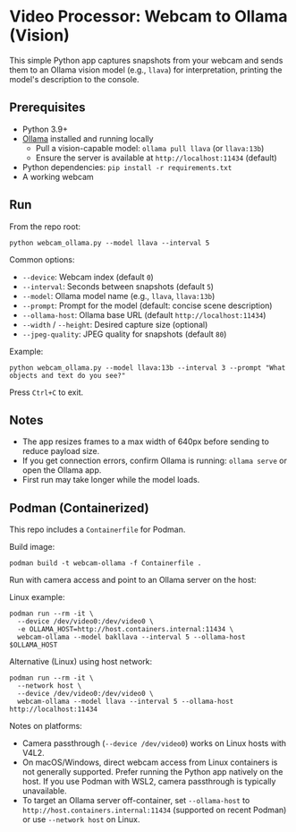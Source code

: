 # Video Processor: Webcam to Ollama (Vision)

This simple Python app captures snapshots from your webcam and sends them to an Ollama vision model (e.g., `llava`) for interpretation, printing the model's description to the console.

## Prerequisites

- Python 3.9+
- [Ollama](https://ollama.com/) installed and running locally
  - Pull a vision-capable model: `ollama pull llava` (or `llava:13b`)
  - Ensure the server is available at `http://localhost:11434` (default)
- Python dependencies: `pip install -r requirements.txt`
- A working webcam

## Run

From the repo root:

```
python webcam_ollama.py --model llava --interval 5
```

Common options:

- `--device`: Webcam index (default `0`)
- `--interval`: Seconds between snapshots (default `5`)
- `--model`: Ollama model name (e.g., `llava`, `llava:13b`)
- `--prompt`: Prompt for the model (default: concise scene description)
- `--ollama-host`: Ollama base URL (default `http://localhost:11434`)
- `--width` / `--height`: Desired capture size (optional)
- `--jpeg-quality`: JPEG quality for snapshots (default `80`)

Example:

```
python webcam_ollama.py --model llava:13b --interval 3 --prompt "What objects and text do you see?"
```

Press `Ctrl+C` to exit.

## Notes

- The app resizes frames to a max width of 640px before sending to reduce payload size.
- If you get connection errors, confirm Ollama is running: `ollama serve` or open the Ollama app.
- First run may take longer while the model loads.

## Podman (Containerized)

This repo includes a `Containerfile` for Podman.

Build image:

```
podman build -t webcam-ollama -f Containerfile .
```

Run with camera access and point to an Ollama server on the host:

Linux example:

```
podman run --rm -it \
  --device /dev/video0:/dev/video0 \
  -e OLLAMA_HOST=http://host.containers.internal:11434 \
  webcam-ollama --model bakllava --interval 5 --ollama-host $OLLAMA_HOST
```

Alternative (Linux) using host network:

```
podman run --rm -it \
  --network host \
  --device /dev/video0:/dev/video0 \
  webcam-ollama --model llava --interval 5 --ollama-host http://localhost:11434
```

Notes on platforms:

- Camera passthrough (`--device /dev/video0`) works on Linux hosts with V4L2.
- On macOS/Windows, direct webcam access from Linux containers is not generally supported. Prefer running the Python app natively on the host. If you use Podman with WSL2, camera passthrough is typically unavailable.
- To target an Ollama server off-container, set `--ollama-host` to `http://host.containers.internal:11434` (supported on recent Podman) or use `--network host` on Linux.
